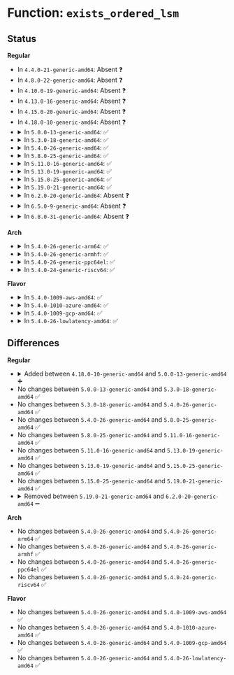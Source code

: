 # Function: <code>exists_ordered_lsm</code>

## Status
<b>Regular</b>
<ul>
<li>
In <code>4.4.0-21-generic-amd64</code>: Absent ❓
</li>
<li>
In <code>4.8.0-22-generic-amd64</code>: Absent ❓
</li>
<li>
In <code>4.10.0-19-generic-amd64</code>: Absent ❓
</li>
<li>
In <code>4.13.0-16-generic-amd64</code>: Absent ❓
</li>
<li>
In <code>4.15.0-20-generic-amd64</code>: Absent ❓
</li>
<li>
In <code>4.18.0-10-generic-amd64</code>: Absent ❓
</li>
<li>
<details>
<summary>In <code>5.0.0-13-generic-amd64</code>: ✅</summary>

```c
bool exists_ordered_lsm(struct lsm_info * lsm)
```

```json
{
  "name": "exists_ordered_lsm",
  "collision_type": "Unique Static",
  "inline_type": "No",
  "funcs": [
    {
      "addr": 18446744071604851314,
      "name": "exists_ordered_lsm",
      "external": false,
      "loc": "security/security.c:109",
      "file": "security/security.c",
      "inline": "seen, unknown",
      "caller_inline": [],
      "caller_func": [
        "security/security.c:ordered_lsm_parse",
        "security/security.c:ordered_lsm_parse",
        "security/security.c:append_ordered_lsm"
      ]
    }
  ],
  "symbols": [
    {
      "addr": 18446744071604851314,
      "name": "exists_ordered_lsm",
      "section": ".init.text",
      "bind": "STB_LOCAL",
      "size": 43
    }
  ]
}
```
</details>
</li>
<li>
<details>
<summary>In <code>5.3.0-18-generic-amd64</code>: ✅</summary>

```c
bool exists_ordered_lsm(struct lsm_info * lsm)
```

```json
{
  "name": "exists_ordered_lsm",
  "collision_type": "Unique Static",
  "inline_type": "No",
  "funcs": [
    {
      "addr": 18446744071604956337,
      "name": "exists_ordered_lsm",
      "external": false,
      "loc": "security/security.c:105",
      "file": "security/security.c",
      "inline": "seen, unknown",
      "caller_inline": [],
      "caller_func": [
        "security/security.c:ordered_lsm_parse",
        "security/security.c:ordered_lsm_parse",
        "security/security.c:append_ordered_lsm"
      ]
    }
  ],
  "symbols": [
    {
      "addr": 18446744071604956337,
      "name": "exists_ordered_lsm",
      "section": ".init.text",
      "bind": "STB_LOCAL",
      "size": 43
    }
  ]
}
```
</details>
</li>
<li>
<details>
<summary>In <code>5.4.0-26-generic-amd64</code>: ✅</summary>

```c
bool exists_ordered_lsm(struct lsm_info * lsm)
```

```json
{
  "name": "exists_ordered_lsm",
  "collision_type": "Unique Static",
  "inline_type": "No",
  "funcs": [
    {
      "addr": 18446744071604991900,
      "name": "exists_ordered_lsm",
      "external": false,
      "loc": "security/security.c:106",
      "file": "security/security.c",
      "inline": "seen, unknown",
      "caller_inline": [],
      "caller_func": [
        "security/security.c:ordered_lsm_parse",
        "security/security.c:ordered_lsm_parse",
        "security/security.c:append_ordered_lsm"
      ]
    }
  ],
  "symbols": [
    {
      "addr": 18446744071604991900,
      "name": "exists_ordered_lsm",
      "section": ".init.text",
      "bind": "STB_LOCAL",
      "size": 43
    }
  ]
}
```
</details>
</li>
<li>
<details>
<summary>In <code>5.8.0-25-generic-amd64</code>: ✅</summary>

```c
bool exists_ordered_lsm(struct lsm_info * lsm)
```

```json
{
  "name": "exists_ordered_lsm",
  "collision_type": "Unique Static",
  "inline_type": "No",
  "funcs": [
    {
      "addr": 18446744071609272744,
      "name": "exists_ordered_lsm",
      "external": false,
      "loc": "security/security.c:138",
      "file": "security/security.c",
      "inline": "seen, unknown",
      "caller_inline": [],
      "caller_func": [
        "security/security.c:ordered_lsm_parse",
        "security/security.c:ordered_lsm_parse",
        "security/security.c:append_ordered_lsm"
      ]
    }
  ],
  "symbols": [
    {
      "addr": 18446744071609272744,
      "name": "exists_ordered_lsm",
      "section": ".init.text",
      "bind": "STB_LOCAL",
      "size": 43
    }
  ]
}
```
</details>
</li>
<li>
<details>
<summary>In <code>5.11.0-16-generic-amd64</code>: ✅</summary>

```c
bool exists_ordered_lsm(struct lsm_info * lsm)
```

```json
{
  "name": "exists_ordered_lsm",
  "collision_type": "Unique Static",
  "inline_type": "No",
  "funcs": [
    {
      "addr": 18446744071612341621,
      "name": "exists_ordered_lsm",
      "external": false,
      "loc": "security/security.c:140",
      "file": "security/security.c",
      "inline": "seen, unknown",
      "caller_inline": [],
      "caller_func": [
        "security/security.c:ordered_lsm_parse",
        "security/security.c:ordered_lsm_parse",
        "security/security.c:append_ordered_lsm"
      ]
    }
  ],
  "symbols": [
    {
      "addr": 18446744071612341621,
      "name": "exists_ordered_lsm",
      "section": ".init.text",
      "bind": "STB_LOCAL",
      "size": 43
    }
  ]
}
```
</details>
</li>
<li>
<details>
<summary>In <code>5.13.0-19-generic-amd64</code>: ✅</summary>

```c
bool exists_ordered_lsm(struct lsm_info * lsm)
```

```json
{
  "name": "exists_ordered_lsm",
  "collision_type": "Unique Static",
  "inline_type": "No",
  "funcs": [
    {
      "addr": 18446744071614482175,
      "name": "exists_ordered_lsm",
      "external": false,
      "loc": "security/security.c:141",
      "file": "security/security.c",
      "inline": "seen, unknown",
      "caller_inline": [],
      "caller_func": [
        "security/security.c:ordered_lsm_parse",
        "security/security.c:ordered_lsm_parse",
        "security/security.c:append_ordered_lsm"
      ]
    }
  ],
  "symbols": [
    {
      "addr": 18446744071614482175,
      "name": "exists_ordered_lsm",
      "section": ".init.text",
      "bind": "STB_LOCAL",
      "size": 43
    }
  ]
}
```
</details>
</li>
<li>
<details>
<summary>In <code>5.15.0-25-generic-amd64</code>: ✅</summary>

```c
bool exists_ordered_lsm(struct lsm_info * lsm)
```

```json
{
  "name": "exists_ordered_lsm",
  "collision_type": "Unique Static",
  "inline_type": "No",
  "funcs": [
    {
      "addr": 18446744071615428433,
      "name": "exists_ordered_lsm",
      "external": false,
      "loc": "security/security.c:141",
      "file": "security/security.c",
      "inline": "seen, unknown",
      "caller_inline": [],
      "caller_func": [
        "security/security.c:ordered_lsm_parse",
        "security/security.c:ordered_lsm_parse",
        "security/security.c:append_ordered_lsm"
      ]
    }
  ],
  "symbols": [
    {
      "addr": 18446744071615428433,
      "name": "exists_ordered_lsm",
      "section": ".init.text",
      "bind": "STB_LOCAL",
      "size": 43
    }
  ]
}
```
</details>
</li>
<li>
<details>
<summary>In <code>5.19.0-21-generic-amd64</code>: ✅</summary>

```c
bool exists_ordered_lsm(struct lsm_info * lsm)
```

```json
{
  "name": "exists_ordered_lsm",
  "collision_type": "Unique Static",
  "inline_type": "No",
  "funcs": [
    {
      "addr": 18446744071617223554,
      "name": "exists_ordered_lsm",
      "external": false,
      "loc": "security/security.c:145",
      "file": "security/security.c",
      "inline": "seen, unknown",
      "caller_inline": [],
      "caller_func": [
        "security/security.c:ordered_lsm_parse",
        "security/security.c:ordered_lsm_parse",
        "security/security.c:append_ordered_lsm"
      ]
    }
  ],
  "symbols": [
    {
      "addr": 18446744071617223554,
      "name": "exists_ordered_lsm",
      "section": ".init.text",
      "bind": "STB_LOCAL",
      "size": 51
    }
  ]
}
```
</details>
</li>
<li>
<details>
<summary>In <code>6.2.0-20-generic-amd64</code>: Absent ❓</summary>

```json
{
  "name": "exists_ordered_lsm",
  "collision_type": "Unique Static",
  "inline_type": "Full",
  "funcs": [
    {
      "addr": 18446744071627932327,
      "name": "exists_ordered_lsm",
      "external": false,
      "loc": "security/security.c:149",
      "file": "security/security.c",
      "inline": "not declared, inlined",
      "caller_inline": [
        "security/security.c:ordered_lsm_parse",
        "security/security.c:ordered_lsm_parse",
        "security/security.c:append_ordered_lsm"
      ],
      "caller_func": []
    }
  ],
  "symbols": []
}
```
</details>
</li>
<li>
<details>
<summary>In <code>6.5.0-9-generic-amd64</code>: Absent ❓</summary>

```json
{
  "name": "exists_ordered_lsm",
  "collision_type": "Unique Static",
  "inline_type": "Full",
  "funcs": [
    {
      "addr": 18446744071619695456,
      "name": "exists_ordered_lsm",
      "external": false,
      "loc": "security/security.c:150",
      "file": "security/security.c",
      "inline": "not declared, inlined",
      "caller_inline": [
        "security/security.c:ordered_lsm_parse",
        "security/security.c:ordered_lsm_parse",
        "security/security.c:append_ordered_lsm"
      ],
      "caller_func": []
    }
  ],
  "symbols": []
}
```
</details>
</li>
<li>
<details>
<summary>In <code>6.8.0-31-generic-amd64</code>: Absent ❓</summary>

```json
{
  "name": "exists_ordered_lsm",
  "collision_type": "Unique Static",
  "inline_type": "Full",
  "funcs": [
    {
      "addr": 18446744071622002352,
      "name": "exists_ordered_lsm",
      "external": false,
      "loc": "security/security.c:156",
      "file": "security/security.c",
      "inline": "not declared, inlined",
      "caller_inline": [
        "security/security.c:ordered_lsm_parse",
        "security/security.c:ordered_lsm_parse",
        "security/security.c:append_ordered_lsm"
      ],
      "caller_func": []
    }
  ],
  "symbols": []
}
```
</details>
</li>
</ul>
<b>Arch</b>
<ul>
<li>
<details>
<summary>In <code>5.4.0-26-generic-arm64</code>: ✅</summary>

```c
bool exists_ordered_lsm(struct lsm_info * lsm)
```

```json
{
  "name": "exists_ordered_lsm",
  "collision_type": "Unique Static",
  "inline_type": "No",
  "funcs": [
    {
      "addr": 18446603336511034456,
      "name": "exists_ordered_lsm",
      "external": false,
      "loc": "security/security.c:106",
      "file": "security/security.c",
      "inline": "seen, unknown",
      "caller_inline": [],
      "caller_func": [
        "security/security.c:ordered_lsm_parse",
        "security/security.c:ordered_lsm_parse",
        "security/security.c:append_ordered_lsm"
      ]
    }
  ],
  "symbols": [
    {
      "addr": 18446603336511034456,
      "name": "exists_ordered_lsm",
      "section": ".init.text",
      "bind": "STB_LOCAL",
      "size": 68
    }
  ]
}
```
</details>
</li>
<li>
<details>
<summary>In <code>5.4.0-26-generic-armhf</code>: ✅</summary>

```c
bool exists_ordered_lsm(struct lsm_info * lsm)
```

```json
{
  "name": "exists_ordered_lsm",
  "collision_type": "Unique Static",
  "inline_type": "No",
  "funcs": [
    {
      "addr": 3243515928,
      "name": "exists_ordered_lsm",
      "external": false,
      "loc": "security/security.c:106",
      "file": "security/security.c",
      "inline": "seen, unknown",
      "caller_inline": [],
      "caller_func": [
        "security/security.c:ordered_lsm_parse",
        "security/security.c:ordered_lsm_parse",
        "security/security.c:append_ordered_lsm"
      ]
    }
  ],
  "symbols": [
    {
      "addr": 3243515928,
      "name": "exists_ordered_lsm",
      "section": ".init.text",
      "bind": "STB_LOCAL",
      "size": 68
    }
  ]
}
```
</details>
</li>
<li>
<details>
<summary>In <code>5.4.0-26-generic-ppc64el</code>: ✅</summary>

```c
bool exists_ordered_lsm(struct lsm_info * lsm)
```

```json
{
  "name": "exists_ordered_lsm",
  "collision_type": "Unique Static",
  "inline_type": "No",
  "funcs": [
    {
      "addr": 13835058055302706688,
      "name": "exists_ordered_lsm",
      "external": false,
      "loc": "security/security.c:106",
      "file": "security/security.c",
      "inline": "seen, unknown",
      "caller_inline": [],
      "caller_func": [
        "security/security.c:ordered_lsm_parse",
        "security/security.c:ordered_lsm_parse",
        "security/security.c:append_ordered_lsm"
      ]
    }
  ],
  "symbols": [
    {
      "addr": 13835058055302706688,
      "name": "exists_ordered_lsm",
      "section": ".init.text",
      "bind": "STB_LOCAL",
      "size": 64
    }
  ]
}
```
</details>
</li>
<li>
<details>
<summary>In <code>5.4.0-24-generic-riscv64</code>: ✅</summary>

```c
bool exists_ordered_lsm(struct lsm_info * lsm)
```

```json
{
  "name": "exists_ordered_lsm",
  "collision_type": "Unique Static",
  "inline_type": "No",
  "funcs": [
    {
      "addr": 18446743936270747324,
      "name": "exists_ordered_lsm",
      "external": false,
      "loc": "security/security.c:106",
      "file": "security/security.c",
      "inline": "seen, unknown",
      "caller_inline": [],
      "caller_func": [
        "security/security.c:ordered_lsm_parse",
        "security/security.c:ordered_lsm_parse",
        "security/security.c:append_ordered_lsm"
      ]
    }
  ],
  "symbols": [
    {
      "addr": 18446743936270747324,
      "name": "exists_ordered_lsm",
      "section": ".init.text",
      "bind": "STB_LOCAL",
      "size": 56
    }
  ]
}
```
</details>
</li>
</ul>
<b>Flavor</b>
<ul>
<li>
<details>
<summary>In <code>5.4.0-1009-aws-amd64</code>: ✅</summary>

```c
bool exists_ordered_lsm(struct lsm_info * lsm)
```

```json
{
  "name": "exists_ordered_lsm",
  "collision_type": "Unique Static",
  "inline_type": "No",
  "funcs": [
    {
      "addr": 18446744071604897360,
      "name": "exists_ordered_lsm",
      "external": false,
      "loc": "security/security.c:106",
      "file": "security/security.c",
      "inline": "seen, unknown",
      "caller_inline": [],
      "caller_func": [
        "security/security.c:ordered_lsm_parse",
        "security/security.c:ordered_lsm_parse",
        "security/security.c:append_ordered_lsm"
      ]
    }
  ],
  "symbols": [
    {
      "addr": 18446744071604897360,
      "name": "exists_ordered_lsm",
      "section": ".init.text",
      "bind": "STB_LOCAL",
      "size": 43
    }
  ]
}
```
</details>
</li>
<li>
<details>
<summary>In <code>5.4.0-1010-azure-amd64</code>: ✅</summary>

```c
bool exists_ordered_lsm(struct lsm_info * lsm)
```

```json
{
  "name": "exists_ordered_lsm",
  "collision_type": "Unique Static",
  "inline_type": "No",
  "funcs": [
    {
      "addr": 18446744071604866412,
      "name": "exists_ordered_lsm",
      "external": false,
      "loc": "security/security.c:106",
      "file": "security/security.c",
      "inline": "seen, unknown",
      "caller_inline": [],
      "caller_func": [
        "security/security.c:ordered_lsm_parse",
        "security/security.c:ordered_lsm_parse",
        "security/security.c:append_ordered_lsm"
      ]
    }
  ],
  "symbols": [
    {
      "addr": 18446744071604866412,
      "name": "exists_ordered_lsm",
      "section": ".init.text",
      "bind": "STB_LOCAL",
      "size": 43
    }
  ]
}
```
</details>
</li>
<li>
<details>
<summary>In <code>5.4.0-1009-gcp-amd64</code>: ✅</summary>

```c
bool exists_ordered_lsm(struct lsm_info * lsm)
```

```json
{
  "name": "exists_ordered_lsm",
  "collision_type": "Unique Static",
  "inline_type": "No",
  "funcs": [
    {
      "addr": 18446744071604974544,
      "name": "exists_ordered_lsm",
      "external": false,
      "loc": "security/security.c:106",
      "file": "security/security.c",
      "inline": "seen, unknown",
      "caller_inline": [],
      "caller_func": [
        "security/security.c:ordered_lsm_parse",
        "security/security.c:ordered_lsm_parse",
        "security/security.c:append_ordered_lsm"
      ]
    }
  ],
  "symbols": [
    {
      "addr": 18446744071604974544,
      "name": "exists_ordered_lsm",
      "section": ".init.text",
      "bind": "STB_LOCAL",
      "size": 43
    }
  ]
}
```
</details>
</li>
<li>
<details>
<summary>In <code>5.4.0-26-lowlatency-amd64</code>: ✅</summary>

```c
bool exists_ordered_lsm(struct lsm_info * lsm)
```

```json
{
  "name": "exists_ordered_lsm",
  "collision_type": "Unique Static",
  "inline_type": "No",
  "funcs": [
    {
      "addr": 18446744071604996070,
      "name": "exists_ordered_lsm",
      "external": false,
      "loc": "security/security.c:106",
      "file": "security/security.c",
      "inline": "seen, unknown",
      "caller_inline": [],
      "caller_func": [
        "security/security.c:ordered_lsm_parse",
        "security/security.c:ordered_lsm_parse",
        "security/security.c:append_ordered_lsm"
      ]
    }
  ],
  "symbols": [
    {
      "addr": 18446744071604996070,
      "name": "exists_ordered_lsm",
      "section": ".init.text",
      "bind": "STB_LOCAL",
      "size": 43
    }
  ]
}
```
</details>
</li>
</ul>

## Differences
<b>Regular</b>
<ul>
<li>
<details>
<summary>Added between <code>4.18.0-10-generic-amd64</code> and <code>5.0.0-13-generic-amd64</code> ➕</summary>

```c
bool exists_ordered_lsm(struct lsm_info * lsm)
```
</details>
</li>
<li>
No changes between <code>5.0.0-13-generic-amd64</code> and <code>5.3.0-18-generic-amd64</code> ✅
</li>
<li>
No changes between <code>5.3.0-18-generic-amd64</code> and <code>5.4.0-26-generic-amd64</code> ✅
</li>
<li>
No changes between <code>5.4.0-26-generic-amd64</code> and <code>5.8.0-25-generic-amd64</code> ✅
</li>
<li>
No changes between <code>5.8.0-25-generic-amd64</code> and <code>5.11.0-16-generic-amd64</code> ✅
</li>
<li>
No changes between <code>5.11.0-16-generic-amd64</code> and <code>5.13.0-19-generic-amd64</code> ✅
</li>
<li>
No changes between <code>5.13.0-19-generic-amd64</code> and <code>5.15.0-25-generic-amd64</code> ✅
</li>
<li>
No changes between <code>5.15.0-25-generic-amd64</code> and <code>5.19.0-21-generic-amd64</code> ✅
</li>
<li>
<details>
<summary>Removed between <code>5.19.0-21-generic-amd64</code> and <code>6.2.0-20-generic-amd64</code> ➖</summary>

```c
bool exists_ordered_lsm(struct lsm_info * lsm)
```
</details>
</li>
</ul>
<b>Arch</b>
<ul>
<li>
No changes between <code>5.4.0-26-generic-amd64</code> and <code>5.4.0-26-generic-arm64</code> ✅
</li>
<li>
No changes between <code>5.4.0-26-generic-amd64</code> and <code>5.4.0-26-generic-armhf</code> ✅
</li>
<li>
No changes between <code>5.4.0-26-generic-amd64</code> and <code>5.4.0-26-generic-ppc64el</code> ✅
</li>
<li>
No changes between <code>5.4.0-26-generic-amd64</code> and <code>5.4.0-24-generic-riscv64</code> ✅
</li>
</ul>
<b>Flavor</b>
<ul>
<li>
No changes between <code>5.4.0-26-generic-amd64</code> and <code>5.4.0-1009-aws-amd64</code> ✅
</li>
<li>
No changes between <code>5.4.0-26-generic-amd64</code> and <code>5.4.0-1010-azure-amd64</code> ✅
</li>
<li>
No changes between <code>5.4.0-26-generic-amd64</code> and <code>5.4.0-1009-gcp-amd64</code> ✅
</li>
<li>
No changes between <code>5.4.0-26-generic-amd64</code> and <code>5.4.0-26-lowlatency-amd64</code> ✅
</li>
</ul>
